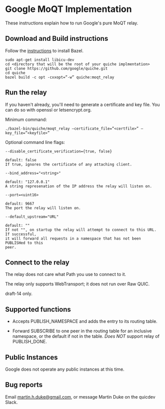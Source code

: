 # Google MoQT Implementation

These instructions explain how to run Google's pure MoQT relay.

## Download and Build instructions

Follow the [instructions](https://bazel.build/install) to install Bazel.

```
sudo apt-get install libicu-dev
cd <directory that will be the root of your quiche implmentation>
git clone https://github.com/google/quiche.git
cd quiche
bazel build -c opt -cxxopt=”-w” quiche:moqt_relay
```

## Run the relay

If you haven't already, you'll need to generate a certificate and key file. You can
do so with openssl or letsencrypt.org.

Minimum command:

```
./bazel-bin/quiche/moqt_relay –certificate_file=”<certfile>” –key_file=”<keyfile>”
```

Optional command line flags:

```
--disable_certificate_verification={true, false}

default: false
If true, ignores the certificate of any attaching client.

--bind_address="<string>"

default: "127.0.0.1"
A string represenation of the IP address the relay will listen on.

--port=<uint16>

default: 9667
The port the relay will listen on.

--default_upstream="URL"

default: ""
If not "", on startup the relay will attempt to connect to this URL. If successful,
it will forward all requests in a namespace that has not been PUBLISHed to this
peer.
```

## Connect to the relay

The relay does not care what Path you use to connect to it.

The relay only supports WebTransport; it does not run over Raw QUIC.

draft-14 only.

## Supported functions

- Accepts PUBLISH_NAMESPACE and adds the entry to its routing table.

- Forward SUBSCRIBE to one peer in the routing table for an inclusive namespace, or
the default if not in the table. *Does NOT* support relay of PUBLISH_DONE.

## Public Instances

Google does not operate any public instances at this time.

## Bug reports

Email martin.h.duke@gmail.com, or message Martin Duke on the quicdev Slack.
